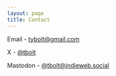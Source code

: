 ```yaml
---
layout: page
title: Contact
---
```


Email - [tybolt@gmail.com](mailto:tybolt@gmail.com)

X - [@tbolt](https://x.com/tbolt)

Mastodon - [@tbolt@indieweb.social](https://indieweb.social/@tbolt)
